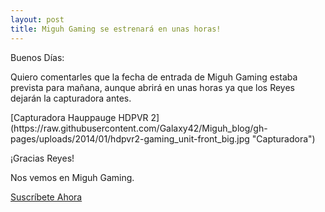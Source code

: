 ```yaml
---
layout: post
title: Miguh Gaming se estrenará en unas horas!
---
```

<p>Buenos Días:</p>
<p>Quiero comentarles que la fecha de entrada de Miguh Gaming estaba prevista para mañana, aunque abrirá en unas horas ya que los Reyes dejarán la capturadora antes.</p>
[Capturadora Hauppauge HDPVR 2](https://raw.githubusercontent.com/Galaxy42/Miguh_blog/gh-pages/uploads/2014/01/hdpvr2-gaming_unit-front_big.jpg "Capturadora")
<p>¡Gracias Reyes!</p>

<p>Nos vemos en Miguh Gaming.</p>
<p><a href="http://www.youtube.com/channel/UCbbh-j5V9uWiqj1roqDAXgQ?sub_confirmation=1">Suscríbete Ahora</a></p>
